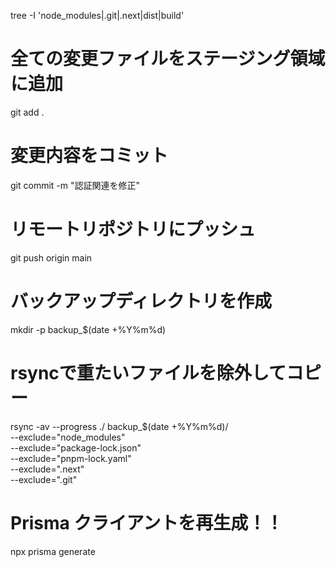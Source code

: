 tree -I 'node_modules|.git|.next|dist|build'



# 全ての変更ファイルをステージング領域に追加
git add .

# 変更内容をコミット
git commit -m "認証関連を修正"

# リモートリポジトリにプッシュ
git push origin main


# バックアップディレクトリを作成
mkdir -p backup_$(date +%Y%m%d)

# rsyncで重たいファイルを除外してコピー
rsync -av --progress ./ backup_$(date +%Y%m%d)/ \
  --exclude="node_modules" \
  --exclude="package-lock.json" \
  --exclude="pnpm-lock.yaml" \
  --exclude=".next" \
  --exclude=".git"


# Prisma クライアントを再生成！！
npx prisma generate